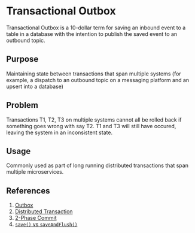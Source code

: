 # Transactional Outbox 
Transactional Outbox is a 10-dollar term for saving an inbound event to a table in a database with the intention to publish the saved event to an outbound topic.

## Purpose
Maintaining state between transactions that span multiple systems (for example, a dispatch to an outbound topic on a messaging platform and an upsert into a database)

## Problem
Transactions T1, T2, T3 on multiple systems cannot all be rolled back if something goes wrong with say T2. T1 and T3 will still have occured, leaving the system in an inconsistent state. 

## Usage
Commonly used as part of long running distributed transactions that span multiple microservices.


## References
1. [Outbox](https://softwaremill.com/microservices-101/)
2. [Distributed Transaction](https://hazelcast.com/glossary/distributed-transaction/)
3. [2-Phase Commit](https://martinfowler.com/articles/patterns-of-distributed-systems/two-phase-commit.html)
4. [`save()` vs `saveAndFlush()`](https://stackoverflow.com/a/43884321)
